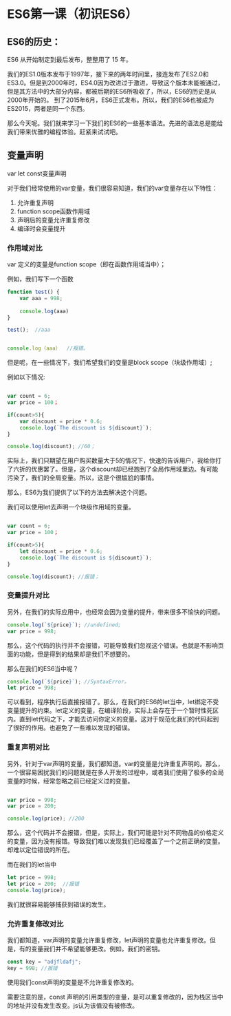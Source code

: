 # ES6第一课（初识ES6）

## ES6的历史：

ES6 从开始制定到最后发布，整整用了 15 年。

我们的ES1.0版本发布于1997年，接下来的两年时间里，接连发布了ES2.0和ES3.0。但是到2000年时，ES4.0因为改进过于激进，导致这个版本未能被通过，但是其方法中的大部分内容，都被后期的ES6所吸收了，所以，ES6的历史是从2000年开始的。
到了2015年6月，ES6正式发布。所以，我们的ES6也被成为ES2015，两者是同一个东西。

那么今天呢。我们就来学习一下我们的ES6的一些基本语法。先进的语法总是能给我们带来优雅的编程体验。赶紧来试试吧。

## 变量声明

var let const变量声明

对于我们经常使用的var变量，我们很容易知道，我们的var变量存在以下特性：

1. 允许重复声明
2. function scope函数作用域
3. 声明后的变量允许重复修改
4. 编译时会变量提升

### 作用域对比
var 定义的变量是function scope（即在函数作用域当中）；

例如，我们写下一个函数

```javascript
function test() {
    var aaa = 998;
    
    console.log(aaa) 
}

test();  //aaa


console.log（aaa）  //报错。
```

但是呢，在一些情况下，我们希望我们的变量是block scope（块级作用域）;

例如以下情况:

```javascript

var count = 6;
var price = 100；

if(count>5){
    var discount = price * 0.6;
    console.log(`The discount is ${discount}`);
}

console.log(discount); //60；
```

实际上，我们只期望在用户购买数量大于5的情况下，快速的告诉用户，我给你打了六折的优惠罢了。但是，这个discount却已经跑到了全局作用域里边。有可能污染了，我们的全局变量。所以，这是个很尴尬的事情。

那么，ES6为我们提供了以下的方法去解决这个问题。

我们可以使用let去声明一个块级作用域的变量。

```javascript

var count = 6;
var price = 100；

if(count>5){
    let discount = price * 0.6;
    console.log(`The discount is ${discount}`);
}

console.log(discount); //报错；
```

### 变量提升对比
另外，在我们的实际应用中，也经常会因为变量的提升，带来很多不愉快的问题。

```javascript
console.log(`${price}`); //undefined;
var price = 998;
```
那么，这个代码的执行并不会报错，可能导致我们忽视这个错误。也就是不影响页面的功能，但是得到的结果却是我们不想要的。

那么在我们的ES6当中呢？

```javascript
console.log(`${price}`); //SyntaxError。
let price = 998;
```
可以看到，程序执行后直接报错了。那么，在我们的ES6的let当中，let绑定不受变量提升的约束。let定义的变量，在编译阶段，实际上会存在于一个暂时性死区内。直到let代码之下，才能去访问你定义的变量。这对于规范化我们的代码起到了很好的作用。也避免了一些难以发现的错误。


### 重复声明对比
另外，针对于var声明的变量，我们都知道。var的变量是允许重复声明的。那么，一个很容易困扰我们的问题就是在多人开发的过程中，或者我们使用了极多的全局变量的时候，经常忽略之前已经定义过的变量。

```javascript

var price = 998;
var price = 200;

console.log(price); //200
```
那么，这个代码并不会报错，但是，实际上，我们可能是针对不同物品的价格定义的变量，因为没有报错。导致我们难以发现我们已经覆盖了一个之前正确的变量。却难以定位错误的所在。

而在我们的let当中


```javascript
let price = 998;
let price = 200;  //报错
console.log(price);
```

我们就很容易能够捕获到错误的发生。

### 允许重复修改对比

我们都知道，var声明的变量允许重复修改，let声明的变量也允许重复修改。但是，有的变量我们并不希望能够更改。例如，我们的密钥。
```javascript
const key = "adjfldafj";
key = 998; //报错
```
使用我们const声明的变量是不允许重复修改的。

需要注意的是，const 声明的引用类型的变量，是可以重复修改的，因为栈区当中的地址并没有发生改变。js认为该值没有被修改。

